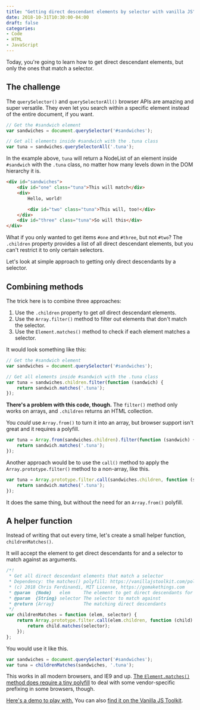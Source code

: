 ```yaml
---
title: "Getting direct descendant elements by selector with vanilla JS"
date: 2018-10-31T10:30:00-04:00
draft: false
categories:
- Code
- HTML
- JavaScript
---
```


Today, you're going to learn how to get direct descendant elements, but only the ones that match a selector.

## The challenge

The `querySelector()` and `querySelectorAll()` browser APIs are amazing and super versatile. They even let you search within a specific element instead of the entire document, if you want.

```js
// Get the #sandwich element
var sandwiches = document.querySelector('#sandwiches');

// Get all elements inside #sandwich with the .tuna class
var tuna = sandwiches.querySelectorAll('.tuna');
```

In the example above, `tuna` will return a NodeList of an element inside `#sandwich` with the `.tuna` class, no matter how many levels down in the DOM hierarchy it is.

```html
<div id="sandwiches">
	<div id="one" class="tuna">This will match</div>
	<div>
		Hello, world!

		<div id="two" class="tuna">This will, too!</div>
	</div>
	<div id="three" class="tuna">So will this</div>
</div>
```

What if you only wanted to get items `#one` and `#three`, but not `#two`? The `.children` property provides a list of all direct descendant elements, but you can't restrict it to only certain selectors.

Let's look at simple approach to getting only direct descendants by a selector.

## Combining methods

The trick here is to combine three approaches:

1. Use the `.children` property to get *all* direct descendant elements.
2. Use the `Array.filter()` method to filter out elements that don't match the selector.
3. Use the `Element.matches()` method to check if each element matches a selector.

It would look something like this:

```js
// Get the #sandwich element
var sandwiches = document.querySelector('#sandwiches');

// Get all elements inside #sandwich with the .tuna class
var tuna = sandwiches.children.filter(function (sandwich) {
	return sandwich.matches('.tuna');
});
```

**There's a problem with this code, though.** The `filter()` method only works on arrays, and `.children` returns an HTML collection.

You *could* use `Array.from()` to turn it into an array, but browser support isn't great and it requires a polyfill.

```js
var tuna = Array.from(sandwiches.children).filter(function (sandwich) {
	return sandwich.matches('.tuna');
});
```

Another approach would be to use the `call()` method to apply the `Array.prototype.filter()` method to a non-array, like this.

```js
var tuna = Array.prototype.filter.call(sandwiches.children, function (sandwich) {
	return sandwich.matches('.tuna');
});
```

It does the same thing, but without the need for an `Array.from()` polyfill.

## A helper function

Instead of writing that out every time, let's create a small helper function, `childrenMatches()`.

It will accept the element to get direct descendants for and a selector to match against as arguments.

```js
/*!
 * Get all direct descendant elements that match a selector
 * Dependency: the matches() polyfill: https://vanillajstoolkit.com/polyfills/matches/
 * (c) 2018 Chris Ferdinandi, MIT License, https://gomakethings.com
 * @param  {Node}   elem     The element to get direct descendants for
 * @param  {String} selector The selector to match against
 * @return {Array}           The matching direct descendants
 */
var childrenMatches = function (elem, selector) {
	return Array.prototype.filter.call(elem.children, function (child) {
		return child.matches(selector);
	});
};
```

You would use it like this.

```js
var sandwiches = document.querySelector('#sandwiches');
var tuna = childrenMatches(sandwiches, '.tuna');
```

This works in all modern browsers, and IE9 and up. [The `Element.matches()` method does require a tiny polyfill](https://vanillajstoolkit.com/polyfills/matches/) to deal with some vendor-specific prefixing in some browsers, though.

[Here's a demo to play with.](https://codepen.io/cferdinandi/pen/qJGLyy) You can also [find it on the Vanilla JS Toolkit](https://vanillajstoolkit.com/helpers/childrenmatches/).